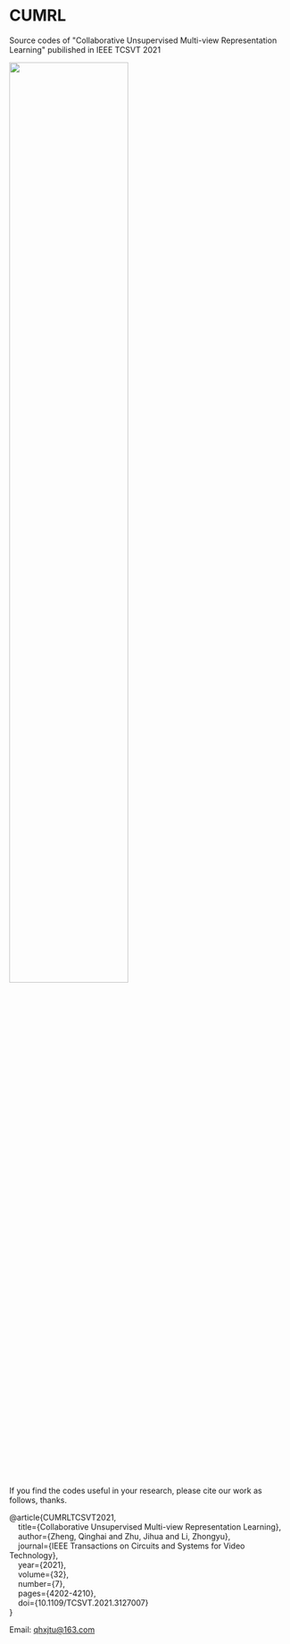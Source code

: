 # CUMRL
Source codes of "Collaborative Unsupervised Multi-view Representation Learning" pubilished in IEEE TCSVT 2021

<img src="./CUMRL_Framework.png" width="65%">

If you find the codes useful in your research, please cite our work as follows, thanks.

@article\{CUMRLTCSVT2021,<br/>
      &nbsp;&nbsp;&nbsp;&nbsp;title=\{Collaborative Unsupervised Multi-view Representation Learning\},<br/>
      &nbsp;&nbsp;&nbsp;&nbsp;author=\{Zheng, Qinghai and Zhu, Jihua and Li, Zhongyu\},<br/>
      &nbsp;&nbsp;&nbsp;&nbsp;journal=\{IEEE Transactions on Circuits and Systems for Video Technology\},<br/>
      &nbsp;&nbsp;&nbsp;&nbsp;year=\{2021\},<br/>
      &nbsp;&nbsp;&nbsp;&nbsp;volume=\{32\},<br/>
      &nbsp;&nbsp;&nbsp;&nbsp;number=\{7\},<br/>
      &nbsp;&nbsp;&nbsp;&nbsp;pages=\{4202-4210\},<br/>
      &nbsp;&nbsp;&nbsp;&nbsp;doi=\{10.1109/TCSVT.2021.3127007\}<br/>
\}<br/>

Email: qhxjtu@163.com
